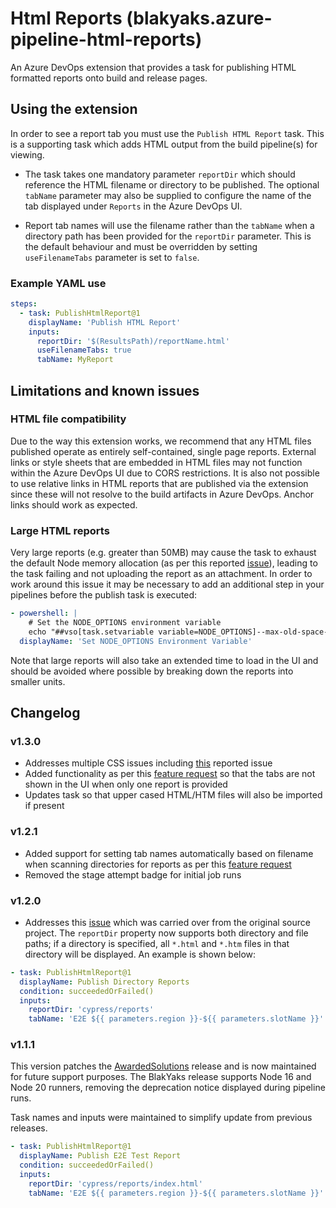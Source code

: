 # Html Reports (blakyaks.azure-pipeline-html-reports)

An Azure DevOps extension that provides a task for publishing HTML formatted reports onto build and release pages.

## Using the extension

In order to see a report tab you must use the  `Publish HTML Report` task. This is a supporting task which adds HTML output from the build pipeline(s) for viewing.

- The task takes one mandatory parameter `reportDir` which should reference the HTML filename or directory to be published. The optional `tabName` parameter may also be supplied to configure the name of the tab displayed under `Reports` in the Azure DevOps UI.

- Report tab names will use the filename rather than the `tabName` when a directory path has been provided for the `reportDir` parameter. This is the default behaviour and must be overridden by setting `useFilenameTabs` parameter is set to `false`.

### Example YAML use

```YAML
steps:
  - task: PublishHtmlReport@1
    displayName: 'Publish HTML Report'
    inputs:
      reportDir: '$(ResultsPath)/reportName.html'
      useFilenameTabs: true
      tabName: MyReport
```

## Limitations and known issues

### HTML file compatibility

Due to the way this extension works, we recommend that any HTML files published operate as entirely self-contained, single page reports. External links or style sheets that are embedded in HTML files may not function within the Azure DevOps UI due to CORS restrictions. It is also not possible to use relative links in HTML reports that are published via the extension since these will not resolve to the build artifacts in Azure DevOps. Anchor links should work as expected.

### Large HTML reports

Very large reports (e.g. greater than 50MB) may cause the task to exhaust the default Node memory allocation (as per this reported [issue](https://github.com/blakyaks/azure-pipeline-html-reports/issues/13)), leading to the task failing and not uploading the report as an attachment. In order to work around this issue it may be necessary to add an additional step in your pipelines before the publish task is executed:

```yaml
- powershell: |
    # Set the NODE_OPTIONS environment variable
    echo "##vso[task.setvariable variable=NODE_OPTIONS]--max-old-space-size=8192"
  displayName: 'Set NODE_OPTIONS Environment Variable'
```

Note that large reports will also take an extended time to load in the UI and should be avoided where possible by breaking down the reports into smaller units.

## Changelog

### v1.3.0

- Addresses multiple CSS issues including [this](https://github.com/blakyaks/azure-pipeline-html-reports/issues/15) reported issue
- Added functionality as per this [feature request](https://github.com/blakyaks/azure-pipeline-html-reports/issues/14) so that the tabs are not shown in the UI when only one report is provided
- Updates task so that upper cased HTML/HTM files will also be imported if present

### v1.2.1

- Added support for setting tab names automatically based on filename when scanning directories for reports as per this [feature request](https://github.com/blakyaks/azure-pipeline-html-reports/issues/4)
- Removed the stage attempt badge for initial job runs

### v1.2.0

- Addresses this [issue](https://github.com/blakyaks/azure-pipeline-html-reports/issues/2) which was carried over from the original source project. The `reportDir` property now supports both directory and file paths; if a directory is specified, all `*.html` and `*.htm` files in that directory will be displayed. An example is shown below:

```yaml
- task: PublishHtmlReport@1
  displayName: Publish Directory Reports
  condition: succeededOrFailed()
  inputs:
    reportDir: 'cypress/reports'
    tabName: 'E2E ${{ parameters.region }}-${{ parameters.slotName }}'
```

### v1.1.1

This version patches the [AwardedSolutions](https://github.com/FreakinWard/azure-pipeline-html-report) release and is now maintained for future support purposes. The BlakYaks release supports Node 16 and Node 20 runners, removing the deprecation notice displayed during pipeline runs.

Task names and inputs were maintained to simplify update from previous releases.

```yaml
- task: PublishHtmlReport@1
  displayName: Publish E2E Test Report
  condition: succeededOrFailed()
  inputs:
    reportDir: 'cypress/reports/index.html'
    tabName: 'E2E ${{ parameters.region }}-${{ parameters.slotName }}'
```
